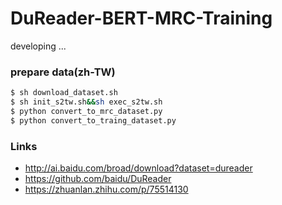 # DuReader-BERT-MRC-Training
developing ...
### prepare data(zh-TW)
```bash
$ sh download_dataset.sh
$ sh init_s2tw.sh&&sh exec_s2tw.sh
$ python convert_to_mrc_dataset.py
$ python convert_to_traing_dataset.py
```
### Links
 - http://ai.baidu.com/broad/download?dataset=dureader
 - https://github.com/baidu/DuReader
 - https://zhuanlan.zhihu.com/p/75514130